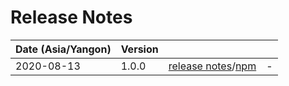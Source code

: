 # Release Notes

| Date (Asia/Yangon) | Version |  |  |
| :-- | :-- | :--: | :-- |
| 2020-08-13 | 1.0.0 | [release notes](1.0.0/README.md)/[npm](https://www.npmjs.com/package/lib-tools/v/1.0.0) | - |
